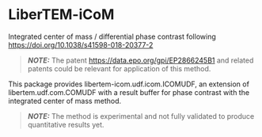 # LiberTEM-iCoM
Integrated center of mass / differential phase contrast following
https://doi.org/10.1038/s41598-018-20377-2

> **_NOTE:_** The patent https://data.epo.org/gpi/EP2866245B1 and related
> patents could be relevant for application of this method.

This package provides libertem-icom.udf.icom.ICOMUDF, an extension of libertem.udf.com.COMUDF
with a result buffer for phase contrast with the integrated center of mass method.

> **_NOTE:_** The method is experimental and not fully validated to produce quantitative results yet.
